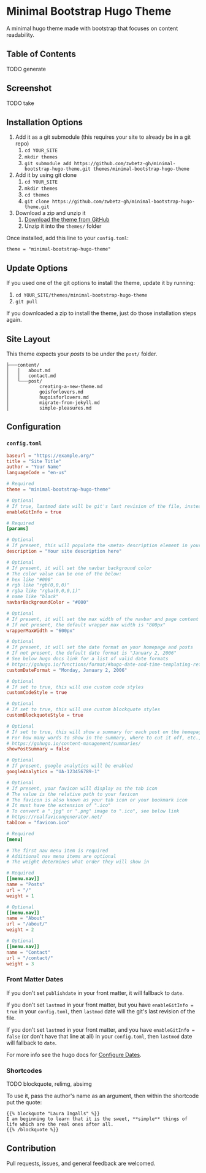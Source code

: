 # Minimal Bootstrap Hugo Theme

A minimal hugo theme made with bootstrap that focuses on content readability.

## Table of Contents

TODO generate

## Screenshot

TODO take

## Installation Options

1. Add it as a git submodule (this requires your site to already be in a git repo)
    1. `cd YOUR_SITE`
    1. `mkdir themes`
    1. `git submodule add https://github.com/zwbetz-gh/minimal-bootstrap-hugo-theme.git themes/minimal-bootstrap-hugo-theme`
1. Add it by using git clone
    1. `cd YOUR_SITE`
    1. `mkdir themes`
    1. `cd themes`
    1. `git clone https://github.com/zwbetz-gh/minimal-bootstrap-hugo-theme.git`
1. Download a zip and unzip it
    1. [Download the theme from GitHub](https://github.com/zwbetz-gh/minimal-bootstrap-hugo-theme/archive/master.zip)
    1. Unzip it into the `themes/` folder

Once installed, add this line to your `config.toml`:

```
theme = "minimal-bootstrap-hugo-theme"
```

## Update Options

If you used one of the git options to install the theme, update it by running:

1. `cd YOUR_SITE/themes/minimal-bootstrap-hugo-theme`
1. `git pull`

If you downloaded a zip to install the theme, just do those installation steps again.

## Site Layout

This theme expects your _posts_ to be under the `post/` folder.

```
├───content/
│   │   about.md
│   │   contact.md
│   └───post/
│           creating-a-new-theme.md
│           goisforlovers.md
│           hugoisforlovers.md
│           migrate-from-jekyll.md
│           simple-pleasures.md
```
## Configuration

### `config.toml`

```toml
baseurl = "https://example.org/"
title = "Site Title"
author = "Your Name"
languageCode = "en-us"

# Required
theme = "minimal-bootstrap-hugo-theme"

# Optional
# If true, lastmod date will be git's last revision of the file, instead of the lastmod date specified in frontmatter
enableGitInfo = true

# Required
[params]

# Optional
# If present, this will populate the <meta> description element in your <head>
description = "Your site description here"

# Optional
# If present, it will set the navbar background color
# The color value can be one of the below:
# hex like "#000"
# rgb like "rgb(0,0,0)"
# rgba like "rgba(0,0,0,1)"
# name like "black"
navbarBackgroundColor = "#000"

# Optional
# If present, it will set the max width of the navbar and page content
# If not present, the default wrapper max width is "800px"
wrapperMaxWidth = "600px"

# Optional
# If present, it will set the date format on your homepage and posts
# If not present, the default date format is "January 2, 2006"
# See below hugo docs link for a list of valid date formats 
# https://gohugo.io/functions/format/#hugo-date-and-time-templating-reference
customDateFormat = "Monday, January 2, 2006"

# Optional
# If set to true, this will use custom code styles
customCodeStyle = true

# Optional
# If set to true, this will use custom blockquote styles
customBlockquoteStyle = true

# Optional
# If set to true, this will show a summary for each post on the homepage
# For how many words to show in the summary, where to cut it off, etc., see below hugo docs link
# https://gohugo.io/content-management/summaries/
showPostSummary = false

# Optional
# If present, google analytics will be enabled
googleAnalytics = "UA-123456789-1"

# Optional
# If present, your favicon will display as the tab icon
# The value is the relative path to your favicon
# The favicon is also known as your tab icon or your bookmark icon
# It must have the extension of ".ico"
# To convert a ".jpg" or ".png" image to ".ico", see below link
# https://realfavicongenerator.net/
tabIcon = "favicon.ico"

# Required
[menu]

# The first nav menu item is required
# Additional nav menu items are optional
# The weight determines what order they will show in

# Required
[[menu.nav]]
name = "Posts"
url = "/"
weight = 1

# Optional
[[menu.nav]]
name = "About"
url = "/about/"
weight = 2

# Optional
[[menu.nav]]
name = "Contact"
url = "/contact/"
weight = 3
```

### Front Matter Dates

If you don't set `publishdate` in your front matter, it will fallback to `date`. 

If you don't set `lastmod` in your front matter, but you have `enableGitInfo = true` in your `config.toml`, then `lastmod` date will the git's last revision of the file.

If you don't set `lastmod` in your front matter, and you have `enableGitInfo = false` (or don't have that line at all) in your `config.toml`, then `lastmod` date will fallback to `date`. 

For more info see the hugo docs for [Configure Dates](https://gohugo.io/getting-started/configuration/#configure-dates). 

### Shortcodes

TODO blockquote, relimg, absimg

To use it, pass the author's name as an argument, then within the shortcode put the quote: 

```
{{% blockquote "Laura Ingalls" %}}
I am beginning to learn that it is the sweet, **simple** things of life which are the real ones after all.  
{{% /blockquote %}}
```

## Contribution

Pull requests, issues, and general feedback are welcomed.